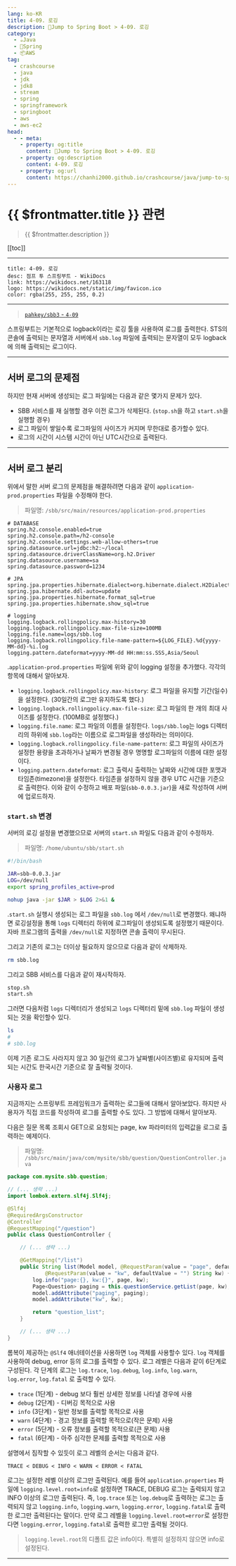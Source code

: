 ```yaml
---
lang: ko-KR
title: 4-09. 로깅
description: 🍃Jump to Spring Boot > 4-09. 로깅
category:
  - ☕️Java
  - 🍃Spring
  - 📦AWS
tag: 
  - crashcourse
  - java
  - jdk
  - jdk8
  - stream
  - spring
  - springframework
  - springboot
  - aws
  - aws-ec2
head:
  - - meta:
    - property: og:title
      content: 🍃Jump to Spring Boot > 4-09. 로깅
    - property: og:description
      content: 4-09. 로깅
    - property: og:url
      content: https://chanhi2000.github.io/crashcourse/java/jump-to-spring-boot/04I.html
---
```


# {{ $frontmatter.title }} 관련

> {{ $frontmatter.description }}

[[toc]]

---

```component VPCard
title: 4-09. 로깅
desc: 점프 투 스프링부트 - WikiDocs
link: https://wikidocs.net/163118
logo: https://wikidocs.net/static/img/favicon.ico
color: rgba(255, 255, 255, 0.2)
```

---

> [<FontIcon icon="iconfont icon-github"/> `pahkey/sbb3` - <FontIcon icon="iconfont icon-folder"/> `4-09`](https://github.com/pahkey/sbb3/tree/4-09)

스프링부트는 기본적으로 logback이라는 로깅 툴을 사용하여 로그를 출력한다. STS의 콘솔에 출력되는 문자열과 서버에서 <FontIcon icon="iconfont icon-file"/>`sbb.log` 파일에 출력되는 문자열이 모두 logback에 의해 출력되는 로그이다.

---

## 서버 로그의 문제점

하지만 현재 서버에 생성되는 로그 파일에는 다음과 같은 몇가지 문제가 있다.

- SBB 서비스를 재 실행할 경우 이전 로그가 삭제된다. (<FontIcon icon="iconfont icon-shell"/>`stop.sh`을 하고 <FontIcon icon="iconfont icon-shell"/>`start.sh`을 실행할 경우)
- 로그 파일이 쌓일수록 로그파일의 사이즈가 커지며 무한대로 증가할수 있다.
- 로그의 시간이 시스템 시간이 아닌 UTC시간으로 출력된다.

---

## 서버 로그 분리

위에서 말한 서버 로그의 문제점을 해결하려면 다음과 같이 <FontIcon icon="iconfont icon-file"/>`application-prod.properties` 파일을 수정해야 한다.

> 파일명: <FontIcon icon="iconfont icon-folder"/>`/sbb/src/main/resources/`<FontIcon icon="iconfont icon-file"/>`application-prod.properties`

```properties
# DATABASE
spring.h2.console.enabled=true
spring.h2.console.path=/h2-console
spring.h2.console.settings.web-allow-others=true
spring.datasource.url=jdbc:h2:~/local
spring.datasource.driverClassName=org.h2.Driver
spring.datasource.username=sa
spring.datasource.password=1234

# JPA
spring.jpa.properties.hibernate.dialect=org.hibernate.dialect.H2Dialect
spring.jpa.hibernate.ddl-auto=update
spring.jpa.properties.hibernate.format_sql=true
spring.jpa.properties.hibernate.show_sql=true

# logging
logging.logback.rollingpolicy.max-history=30
logging.logback.rollingpolicy.max-file-size=100MB
logging.file.name=logs/sbb.log
logging.logback.rollingpolicy.file-name-pattern=${LOG_FILE}.%d{yyyy-MM-dd}-%i.log
logging.pattern.dateformat=yyyy-MM-dd HH:mm:ss.SSS,Asia/Seoul
```

.<FontIcon icon="iconfont icon-file"/>`application-prod.properties` 파일에 위와 같이 logging 설정을 추가했다. 각각의 항목에 대해서 알아보자.

- `logging.logback.rollingpolicy.max-history`: 로그 파일을 유지할 기간(일수)을 설정한다. (30일간의 로그만 유지하도록 했다.)
- `logging.logback.rollingpolicy.max-file-size`: 로그 파일의 한 개의 최대 사이즈를 설정한다. (100MB로 설정했다.)
- `logging.file.name`: 로그 파일의 이름을 설정한다. <FontIcon icon="iconfont icon-folder"/>`logs/`<FontIcon icon="iconfont icon-file"/>`sbb.log`는 logs 디렉터리의 하위에 <FontIcon icon="iconfont icon-file"/>`sbb.log`라는 이름으로 로그파일을 생성하라는 의미이다.
- `logging.logback.rollingpolicy.file-name-pattern`: 로그 파일의 사이즈가 설정한 용량을 초과하거나 날짜가 변경될 경우 명명할 로그파일의 이름에 대한 설정이다.
- `logging.pattern.dateformat`: 로그 출력시 출력하는 날짜와 시간에 대한 포맷과 타임존(timezone)을 설정한다. 타임존을 설정하지 않을 경우 UTC 시간을 기준으로 출력한다.
이와 같이 수정하고 배포 파일(<FontIcon icon="iconfont icon-java"/>`sbb-0.0.3.jar`)을 새로 작성하여 서버에 업로드하자.

### <FontIcon icon="iconfont icon-shell"/>`start.sh` 변경

서버의 로깅 설정을 변경했으므로 서버의 <FontIcon icon="iconfont icon-shell"/>`start.sh` 파일도 다음과 같이 수정하자.

> 파일명: <FontIcon icon="iconfont icon-folder"/>`/home/ubuntu/sbb/`<FontIcon icon="iconfont icon-shell"/>`start.sh`

```sh
#!/bin/bash

JAR=sbb-0.0.3.jar
LOG=/dev/null
export spring_profiles_active=prod

nohup java -jar $JAR > $LOG 2>&1 &
```

.<FontIcon icon="iconfont icon-shell"/>`start.sh` 실행시 생성되는 로그 파일을 <FontIcon icon="iconfont icon-file"/>`sbb.log` 에서 <FontIcon icon="iconfont icon-folder"/>`/dev/null`로 변경했다. 왜냐하면 로깅설정을 통해 <FontIcon icon="iconfont icon-folder"/>`logs` 디렉터리 하위에 로그파일이 생성되도록 설정했기 때문이다. 자바 프로그램의 출력을 <FontIcon icon="iconfont icon-folder"/>`/dev/null`로 지정하면 콘솔 출력이 무시된다.

그리고 기존의 로그는 더이상 필요하지 않으므로 다음과 같이 삭제하자.

```sh
rm sbb.log
```
그리고 SBB 서비스를 다음과 같이 재시작하자.

```sh
stop.sh
start.sh
```

그러면 다음처럼 <FontIcon icon="iconfont icon-folder"/>`logs` 디렉터리가 생성되고 <FontIcon icon="iconfont icon-folder"/>`logs` 디렉터리 밑에 <FontIcon icon="iconfont icon-file"/>`sbb.log` 파일이 생성되는 것을 확인할수 있다.

```sh
ls
#
# sbb.log
```

이제 기존 로그도 사라지지 않고 30 일간의 로그가 날짜별(사이즈별)로 유지되며 출력되는 시간도 한국시간 기준으로 잘 출력될 것이다.

### 사용자 로그

지금까지는 스프링부트 프레임워크가 출력하는 로그들에 대해서 알아보았다. 하지만 사용자가 직접 코드를 작성하여 로그를 출력할 수도 있다. 그 방법에 대해서 알아보자.

다음은 질문 목록 조회시 GET으로 요청되는 page, kw 파라미터의 입력값을 로그로 출력하는 예제이다.

> 파일명: <FontIcon icon="iconfont icon-folder"/>`/sbb/src/main/java/com/mysite/sbb/question/`<FontIcon icon="iconfont icon-java"/>`QuestionController.java`

```java
package com.mysite.sbb.question;

// (... 생략 ...)
import lombok.extern.slf4j.Slf4j;

@Slf4j
@RequiredArgsConstructor
@Controller
@RequestMapping("/question")
public class QuestionController {

    // (... 생략 ...)

    @GetMapping("/list")
    public String list(Model model, @RequestParam(value = "page", defaultValue = "0") int page, 
            @RequestParam(value = "kw", defaultValue = "") String kw) {
        log.info("page:{}, kw:{}", page, kw);
        Page<Question> paging = this.questionService.getList(page, kw);
        model.addAttribute("paging", paging);
        model.addAttribute("kw", kw);

        return "question_list";
    }

    // (... 생략 ...)
}
```

롬복이 제공하는 `@Slf4` 애너테이션을 사용하면 `log` 객체를 사용할수 있다. `log` 객체를 사용하여 debug, error 등의 로그를 출력할 수 있다. 로그 레벨은 다음과 같이 6단계로 구성된다. 각 단계의 로그는 `log.trace`, `log.debug`, `log.info`, `log.warn`, `log.error`, `log.fatal` 로 출력할 수 있다.

- `trace` (1단계) - debug 보다 훨씬 상세한 정보를 나타낼 경우에 사용
- `debug` (2단계) - 디버깅 목적으로 사용
- `info` (3단계) - 일반 정보를 출력할 목적으로 사용
- `warn` (4단계) - 경고 정보를 출력할 목적으로(작은 문제) 사용
- `error` (5단계) - 오류 정보를 출력할 목적으로(큰 문제) 사용
- `fatal` (6단계) - 아주 심각한 문제를 출력할 목적으로 사용

설명에서 짐작할 수 있듯이 로그 레벨의 순서는 다음과 같다.

```
TRACE < DEBUG < INFO < WARN < ERROR < FATAL
```

로그는 설정한 레벨 이상의 로그만 출력된다. 예를 들어 <FontIcon icon="iconfont icon-file"/>`application.properties` 파일에 `logging.level.root=info`로 설정하면 TRACE, DEBUG 로그는 출력되지 않고 INFO 이상의 로그만 출력된다. 즉, `log.trace` 또는 `log.debug`로 출력하는 로그는 출력되지 않고 `logging.info`, `logging.warn`, `logging.error`, `logging.fatal`로 출력한 로그만 출력된다는 말이다. 만약 로그 레벨을 `logging.level.root=error`로 설정한다면 `logging.error`, `logging.fatal`로 출력한 로그만 출력될 것이다.

> `logging.level.root`의 디폴트 값은 info이다. 특별히 설정하지 않으면 info로 설정된다.

---

<TagLinks />